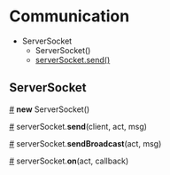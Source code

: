# Communication

- ServerSocket
  - ServerSocket()
  - [serverSocket.send()](#serverSocket.send)


## ServerSocket


<a href="#serverSocket.send" name="serverSocket.send">#</a> __new__ ServerSocket()

<a href="#serverSocket.send" name="serverSocket.send">#</a> serverSocket.__send__(client, act, msg)

<a href="#serverSocket.send" name="serverSocket.send">#</a> serverSocket.__sendBroadcast__(act, msg)

<a href="#serverSocket.send" name="serverSocket.send">#</a> serverSocket.__on__(act, callback)
